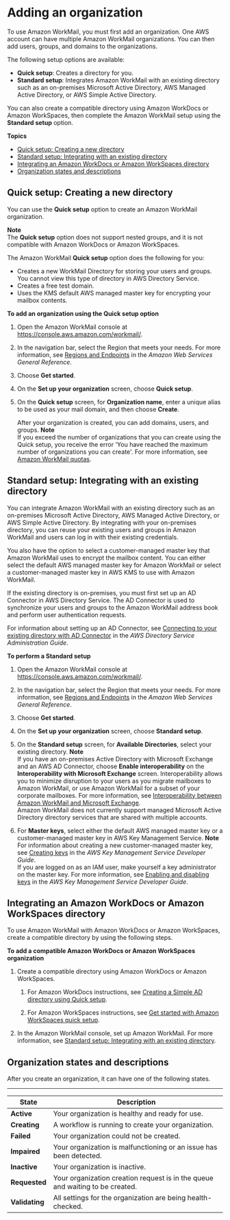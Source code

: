 # Adding an organization<a name="add_new_organization"></a>

To use Amazon WorkMail, you must first add an organization\. One AWS account can have multiple Amazon WorkMail organizations\. You can then add users, groups, and domains to the organizations\.

The following setup options are available:
+ **Quick setup**: Creates a directory for you\.
+ **Standard setup**: Integrates Amazon WorkMail with an existing directory such as an on\-premises Microsoft Active Directory, AWS Managed Active Directory, or AWS Simple Active Directory\.

You can also create a compatible directory using Amazon WorkDocs or Amazon WorkSpaces, then complete the Amazon WorkMail setup using the **Standard setup** option\.

**Topics**
+ [Quick setup: Creating a new directory](#quick_setup)
+ [Standard setup: Integrating with an existing directory](#premises_directory)
+ [Integrating an Amazon WorkDocs or Amazon WorkSpaces directory](#compatible)
+ [Organization states and descriptions](#org-states)

## Quick setup: Creating a new directory<a name="quick_setup"></a>

You can use the **Quick setup** option to create an Amazon WorkMail organization\.

**Note**  
The **Quick setup** option does not support nested groups, and it is not compatible with Amazon WorkDocs or Amazon WorkSpaces\.

The Amazon WorkMail **Quick setup** option does the following for you:
+ Creates a new WorkMail Directory for storing your users and groups\. You cannot view this type of directory in AWS Directory Service\.
+ Creates a free test domain\.
+ Uses the KMS default AWS managed master key for encrypting your mailbox contents\.

**To add an organization using the Quick setup option**

1. Open the Amazon WorkMail console at [https://console\.aws\.amazon\.com/workmail/](https://console.aws.amazon.com/workmail/)\.

1. In the navigation bar, select the Region that meets your needs\. For more information, see [Regions and Endpoints](http://docs.aws.amazon.com/general/latest/gr/index.html?rande.html) in the *Amazon Web Services General Reference*\.

1. Choose **Get started**\.

1. On the **Set up your organization** screen, choose **Quick setup**\.

1. On the **Quick setup** screen, for **Organization name**, enter a unique alias to be used as your mail domain, and then choose **Create**\.

   After your organization is created, you can add domains, users, and groups\.
**Note**  
If you exceed the number of organizations that you can create using the Quick setup, you receive the error 'You have reached the maximum number of organizations you can create'\. For more information, see [Amazon WorkMail quotas](workmail_limits.md)\.

## Standard setup: Integrating with an existing directory<a name="premises_directory"></a>

You can integrate Amazon WorkMail with an existing directory such as an on\-premises Microsoft Active Directory, AWS Managed Active Directory, or AWS Simple Active Directory\. By integrating with your on\-premises directory, you can reuse your existing users and groups in Amazon WorkMail and users can log in with their existing credentials\.

You also have the option to select a customer\-managed master key that Amazon WorkMail uses to encrypt the mailbox content\. You can either select the default AWS managed master key for Amazon WorkMail or select a customer\-managed master key in AWS KMS to use with Amazon WorkMail\. 

If the existing directory is on\-premises, you must first set up an AD Connector in AWS Directory Service\. The AD Connector is used to synchronize your users and groups to the Amazon WorkMail address book and perform user authentication requests\.

For information about setting up an AD Connector, see [Connecting to your existing directory with AD Connector](https://docs.aws.amazon.com/directoryservice/latest/admin-guide/create_directory.html#connect_directory) in the *AWS Directory Service Administration Guide*\.

**To perform a Standard setup**

1. Open the Amazon WorkMail console at [https://console\.aws\.amazon\.com/workmail/](https://console.aws.amazon.com/workmail/)\.

1. In the navigation bar, select the Region that meets your needs\. For more information, see [Regions and Endpoints](http://docs.aws.amazon.com/general/latest/gr/index.html?rande.html) in the *Amazon Web Services General Reference*\.

1. Choose **Get started**\.

1. On the **Set up your organization** screen, choose **Standard setup**\.

1. On the **Standard setup** screen, for **Available Directories**, select your existing directory\.
**Note**  
If you have an on\-premises Active Directory with Microsoft Exchange and an AWS AD Connector, choose **Enable interoperability** on the **Interoperability with Microsoft Exchange** screen\. Interoperability allows you to minimize disruption to your users as you migrate mailboxes to Amazon WorkMail, or use Amazon WorkMail for a subset of your corporate mailboxes\. For more information, see [Interoperability between Amazon WorkMail and Microsoft Exchange](https://docs.aws.amazon.com/workmail/latest/adminguide/interoperability.html)\.   
Amazon WorkMail does not currently support managed Microsoft Active Directory directory services that are shared with multiple accounts\.

1. For **Master keys**, select either the default AWS managed master key or a customer\-managed master key in AWS Key Management Service\.
**Note**  
For information about creating a new customer\-managed master key, see [Creating keys](https://docs.aws.amazon.com/kms/latest/developerguide/create-keys.html) in the *AWS Key Management Service Developer Guide*\.  
If you are logged on as an IAM user, make yourself a key administrator on the master key\. For more information, see [Enabling and disabling keys](https://docs.aws.amazon.com/kms/latest/developerguide/enabling-keys.html) in the *AWS Key Management Service Developer Guide*\.

## Integrating an Amazon WorkDocs or Amazon WorkSpaces directory<a name="compatible"></a>

To use Amazon WorkMail with Amazon WorkDocs or Amazon WorkSpaces, create a compatible directory by using the following steps\.

**To add a compatible Amazon WorkDocs or Amazon WorkSpaces organization**

1. Create a compatible directory using Amazon WorkDocs or Amazon WorkSpaces\.

   1. For Amazon WorkDocs instructions, see [Creating a Simple AD directory using Quick setup](https://docs.aws.amazon.com/workdocs/latest/adminguide/cloud_quick_start.html)\.

   1. For Amazon WorkSpaces instructions, see [Get started with Amazon WorkSpaces quick setup](https://docs.aws.amazon.com/workspaces/latest/adminguide/getting-started.html)\.

1. In the Amazon WorkMail console, set up Amazon WorkMail\. For more information, see [Standard setup: Integrating with an existing directory](#premises_directory)\.

## Organization states and descriptions<a name="org-states"></a>

After you create an organization, it can have one of the following states\.


****  

| **State** | Description | 
| --- | --- | 
|  **Active**  |  Your organization is healthy and ready for use\.  | 
|  **Creating**  |  A workflow is running to create your organization\.  | 
|  **Failed**  |  Your organization could not be created\.  | 
|  **Impaired**  |  Your organization is malfunctioning or an issue has been detected\.  | 
|  **Inactive**  |  Your organization is inactive\.  | 
|  **Requested**  |  Your organization creation request is in the queue and waiting to be created\.  | 
|  **Validating**  |  All settings for the organization are being health\-checked\.  | 